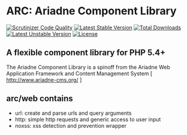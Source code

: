 ARC: Ariadne Component Library 
========================= 

[![Scrutinizer Code Quality](https://scrutinizer-ci.com/g/Ariadne-CMS/arc-web/badges/quality-score.png?b=master)](https://scrutinizer-ci.com/g/Ariadne-CMS/arc-web/?branch=master)
[![Latest Stable Version](https://poser.pugx.org/arc/web/v/stable.svg)](https://packagist.org/packages/arc/web)
[![Total Downloads](https://poser.pugx.org/arc/web/downloads.svg)](https://packagist.org/packages/arc/web)
[![Latest Unstable Version](https://poser.pugx.org/arc/web/v/unstable.svg)](https://packagist.org/packages/arc/web)
[![License](https://poser.pugx.org/arc/web/license.svg)](https://packagist.org/packages/arc/web)

A flexible component library for PHP 5.4+ 
----------------------------------------- 

The Ariadne Component Library is a spinoff from the Ariadne Web 
Application Framework and Content Management System 
[ http://www.ariadne-cms.org/ ]

arc/web contains
------------------
- url: create and parse urls and query arguments
- http: simple http requests and generic access to user input
- noxss: xss detection and prevention wrapper
